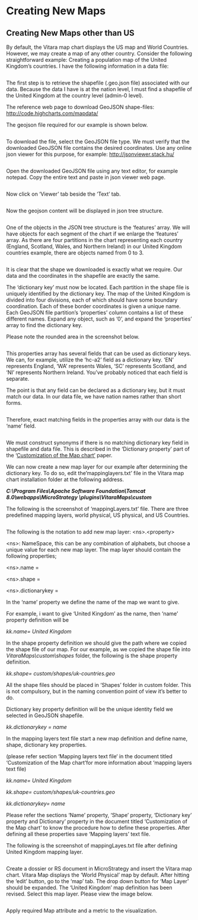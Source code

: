 # Creating New Maps

## Creating New Maps other than US <a href="#creating-new-maps-other-than-us" id="creating-new-maps-other-than-us"></a>

By default, the Vitara map chart displays the US map and World Countries. However, we may create a map of any other country. Consider the following straightforward example: Creating a population map of the United Kingdom’s countries. I have the following information in a data file:

<figure><img src="../.gitbook/assets/image49 (1).png" alt=""><figcaption></figcaption></figure>

The first step is to retrieve the shapefile (.geo.json file) associated with our data. Because the data I have is at the nation level, I must find a shapefile of the United Kingdom at the country level (admin-0 level).

The reference web page to download GeoJSON shape-files: http://code.highcharts.com/mapdata/

The geojson file required for our example is shown below.

<figure><img src="../.gitbook/assets/image83.png" alt=""><figcaption></figcaption></figure>

To download the file, select the GeoJSON file type. We must verify that the downloaded GeoJSON file contains the desired coordinates. Use any online json viewer for this purpose, for example: http://jsonviewer.stack.hu/

<figure><img src="../.gitbook/assets/image53 (1).png" alt=""><figcaption></figcaption></figure>

Open the downloaded GeoJSON file using any text editor, for example notepad. Copy the entire text and paste in json viewer web page.

<figure><img src="../.gitbook/assets/image12 (1).png" alt=""><figcaption></figcaption></figure>

Now click on ‘Viewer’ tab beside the ‘Text’ tab.

<figure><img src="../.gitbook/assets/image32 (2).png" alt=""><figcaption></figcaption></figure>

Now the geojson content will be displayed in json tree structure.

<figure><img src="../.gitbook/assets/image35.png" alt=""><figcaption></figcaption></figure>

One of the objects in the JSON tree structure is the ‘features’ array. We will have objects for each segment of the chart if we enlarge the ‘features’ array. As there are four partitions in the chart representing each country (England, Scotland, Wales, and Northern Ireland) in our United Kingdom countries example, there are objects named from 0 to 3.

<figure><img src="../.gitbook/assets/image (2) (1) (1) (1) (1).png" alt=""><figcaption></figcaption></figure>

It is clear that the shape we downloaded is exactly what we require. Our data and the coordinates in the shapefile are exactly the same.

The ‘dictionary key’ must now be located. Each partition in the shape file is uniquely identified by the dictionary key. The map of the United Kingdom is divided into four divisions, each of which should have some boundary coordination. Each of these border coordinates is given a unique name. Each GeoJSON file partition’s ‘properties’ column contains a list of these different names. Expand any object, such as ‘0’, and expand the ‘properties’ array to find the dictionary key.

Please note the rounded area in the screenshot below.

<figure><img src="../.gitbook/assets/image24.png" alt=""><figcaption></figcaption></figure>

This properties array has several fields that can be used as dictionary keys. We can, for example, utilize the ‘hc-a2’ field as a dictionary key. ‘EN’ represents England, ‘WA’ represents Wales, ‘SC’ represents Scotland, and ‘NI’ represents Northern Ireland. You’ve probably noticed that each field is separate.

The point is that any field can be declared as a dictionary key, but it must match our data. In our data file, we have nation names rather than short forms.

<figure><img src="../.gitbook/assets/image49 (2).png" alt=""><figcaption></figcaption></figure>

Therefore, exact matching fields in the properties array with our data is the ‘name’ field.

<figure><img src="../.gitbook/assets/image24 (1).png" alt=""><figcaption></figcaption></figure>

We must construct synonyms if there is no matching dictionary key field in shapefile and data file. This is described in the ‘Dictionary property’ part of the ‘[Customization of the Map chart’](https://docs.vitaracharts.com/maps-user-guide/customization-of-the-map-chart) paper.

We can now create a new map layer for our example after determining the dictionary key. To do so, edit the’mappinglayers.txt’ file in the Vitara map chart installation folder at the following address.

_**C:\Program Files\Apache Software Foundation\Tomcat 8.0\webapps\MicroStrategy \plugins\VitaraMaps\custom**_

The following is the screenshot of ‘mappingLayers.txt’ file. There are three predefined mapping layers, world physical, US physical, and US Countries.

<figure><img src="../.gitbook/assets/image28 (1).png" alt=""><figcaption></figcaption></figure>

The following is the notation to add new map layer: \<ns>.\<property>

\<ns>: NameSpace, this can be any combination of alphabets, but choose a unique value for each new map layer. The map layer should contain the following properties;

\<ns>.name =

\<ns>.shape =

\<ns>.dictionarykey =

In the ‘name’ property we define the name of the map we want to give.

For example, i want to give ‘United Kingdom’ as the name, then ‘name’ property definition will be

_kk.name= United Kingdom_

In the shape property definition we should give the path where we copied the shape file of our map. For our example, as we copied the shape file into _VitaraMaps\custom\shapes_ folder, the following is the shape property definition.

_kk.shape= custom/shapes/uk-countries.geo_

All the shape files should be placed in ‘Shapes’ folder in custom folder. This is not compulsory, but in the naming convention point of view it’s better to do.

Dictionary key property definition will be the unique identity field we selected in GeoJSON shapefile.

_kk.dictionarykey = name_

In the mapping layers text file start a new map definition and define name, shape, dictionary key properties.

(please refer section ‘Mapping layers text file‘ in the document titled ‘Customization of the Map chart’for more information about ‘mapping layers text file)

_kk.name= United Kingdom_

_kk.shape= custom/shapes/uk-countries.geo_

_kk.dictionarykey= name_

Please refer the sections ‘Name’ property, ‘Shape’ property, ‘Dictionary key’ property and Dictionary’ property in the document titled ‘Customization of the Map chart’ to know the procedure how to define these properties. After defining all these properties save ‘Mapping layers’ text file.

The following is the screenshot of mappingLayes.txt file after defining United Kingdom mapping layer.

<figure><img src="../.gitbook/assets/image14 (1).png" alt=""><figcaption></figcaption></figure>

Create a dossier or RS document in MicroStrategy and insert the Vitara map chart. Vitara Map displays the ‘World Physical’ map by default. After hitting the ‘edit’ button, go to the ‘map’ tab. The drop down button for ‘Map Layer’ should be expanded. The ‘United Kingdom’ map definition has been revised. Select this map layer. Please view the image below.

<figure><img src="../.gitbook/assets/image31 (1).png" alt=""><figcaption></figcaption></figure>

Apply required Map attribute and a metric to the visualization.

<figure><img src="../.gitbook/assets/image58.png" alt=""><figcaption></figcaption></figure>
